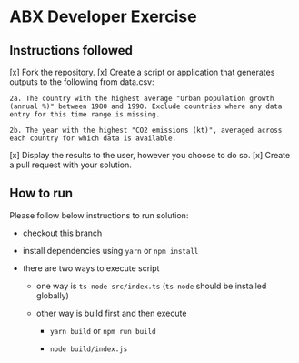 # ABX Developer Exercise

## Instructions followed

[x] Fork the repository.
[x] Create a script or application that generates outputs to the following from data.csv:

	2a. The country with the highest average "Urban population growth (annual %)" between 1980 and 1990. Exclude countries where any data entry for this time range is missing.

	2b. The year with the highest "CO2 emissions (kt)", averaged across each country for which data is available.
[x] Display the results to the user, however you choose to do so.
[x] Create a pull request with your solution.

## How to run

Please follow below instructions to run solution:

- checkout this branch

- install dependencies using `yarn` or `npm install`

- there are two ways to execute script

  - one way is `ts-node src/index.ts` (`ts-node` should be installed globally)

  - other way is build first and then execute

    - `yarn build` or `npm run build`

    - `node build/index.js`
